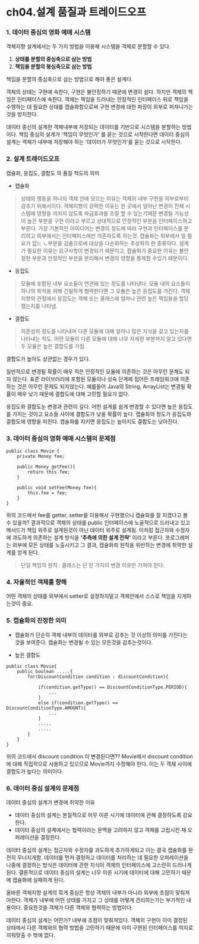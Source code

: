 # ch04.설계 품질과 트레이드오프



### 1. 데이터 중심의 영화 예매 시스템

객체지향 설계에서는 두 가지 방법을 이용해 시스템을 객체로 분할할 수 있다. 

1. **상태를 분할의 중심축으로 삼는 방법** 
2. **책임을 분할의 붕심축으로 삼는 방법**

책임을 분할의 중심축으로 삼는 방법으로 해야 좋은 설계다.

객체의 상태는 구현에 속한다, 구현은 불안정하기 때문에 변경이 쉽다. 하지만 객체의 책임은 인터페이스에 속한다. 객체는 책임을 드러내는 안정적인 인터페이스 뒤로 책임을 수행하는 데 필요한 상태를 캡슐화함으로써 구현 변경에 대한 파장이 외부로 퍼져나가는 것을 방지한다.

데이터 중신의 설계한 객체내부에 저장되는 데이터를 기반으로 시스템을 분할하는 방법이다. 책임 중심의 설계가 '책임이 무엇인가' 를 묻는 것으로 시작한다면 데이터 중심의 설계는 객체가 내부에 저장해야 하는 '데이터가 무엇인가'를 묻는 것으로 시작한다.

### 2. 설계 트레이드오프 

캡슐화, 응집도, 결합도 의 품질 척도의 의미

* 캡슐화 

> 상태와 행동을 하나의 객체 안에 모으는 이유는 객체의 내부 구현을 외부로부터 감추기 위해서이다. 객체지향이 강력한 이유는 한 곳에서 일어난 변경이 전체 시스템에 영향을 끼치지 않도록 파급효과를 조절 할 수 있는기때문 변경될 가능성이 높은 부분을 구현 이라고 부르고 상대적으로 안정적인 부분을 인터페이스하고 부른다. 가장 기본적인 아이디어는 변경의 정도에 따라 구현과 인터페이스를 분리하고 외부에서는 인터페이스에만 의존하도록 하는것. 캡슐화는 외부에서 알 필요가 없느 ㄴ부분을 감춤으로써 대상을 다순화하는 추상화의 한 종류이다. 설계가 필요한 이유는 요구사항이 변경되기 때문이고, 캡슐화가 중요한 이유는 불안정한 부분과 안정적인 부분을 분리해서 변경의 영향을 통제할 수있기 때문이다.

* 응집도 

> 모듈에 포함된 내부 요소들이 연관돼 있는 정도를 나타낸다. 모듈 내의 요소들이 하나의 목적을 위해 긴밀하게 협력한다면 그 모듈은 높은 응집도를 가진다. 객체지향의 관점에서 응집도는 객체 또는 클래스에 얼마나 관련 높은 책임들을 할당했는지를 나타냄.

* 결합도 

> 의존성의 정도를 나타내며 다른 모듈에 대해 얼마나 많은 지식을 갖고 있는지를 나타내는 척도. 어떤 모듈이 다른 모듈에 대해 너무 자세한 부분까지 알고 있다면 두 모듈은 높은 결합도를 가짐.

결합도가 높아도 상관없는 경우가 있다. 

일반적으로 변경될 확률이 매우 적은 안정적인 모듈에 의존하는 것은 아무런 문제도 되지 않는다. 표준 라이브러리에 포함된 모듈이나 성숙 단계에 접어든 프레임워크에 의존하는 것은 아무런 문제도 되지않는다. 예를들어 Java의 String, ArrayList는 변경될 확률이 매우 낮기 때문에 결합도에 대해 고민할 필요가 없다.

응집도와 결합도눈 변경과 관련이 깊다. 어떤 설게를 쉽게 변경할 수 있다면 높은 응집도를 가지는 것이고 요소들 사이에 결합도가 낮을 확률이 높다. 캡슐화의 정도가 응집도와 결합도에 영향을 미친다. 캡슐화를 지키면 응집도는 높아지도 결합도는 낮아진다.

### 3. 데이터 중심의 영화 예매 시스템의 문제점

```text
public class Movie {
    private Money fee;
    
    public Money getFee(){
        return this.fee;
    }
    
    public void setFee(Money fee){
        this.fee = fee;
    }
}
```

위의 코드에서 fee를 getter, setter를 이용해서 구현했으니 캡슐화를 잘 지켰다고 볼 수 있을까? 결과적으로 객체의 상태를 public 인터페이스에 노골적으로 드러내고 있고 메서드가 책임 위주로 설계된것이 아닌 데이터 위주로 설계됨. 이처럼 접근자와 수정자에 과도하게 의존하는 설계 방식을 **'추측에 의한 설계 전략'** 이라고 부른다. 프로그래머는 외부에 모든 상태를 노출시키고 그 결과, 캡슐화릐 원칙을 위반하는 변경에 취약한 설계를 얻게 된다.

> 단일 책임의 원칙 : 클래스는 단 한 가지의 변경 이유만 가져야 한다.

### 4. 자율적인 객체를 향해

어떤 객체의 상태를 외부에서 setter로 설정하지말고 객체안에서 스스로 책임을 지게하는것이 중요.

### 5. 캡슐화의 진정한 의미

* 캡슐화가 단순히 객체 내부의 데이터를 외부로 감추는 것 이상의 의미를 가진다는 것을 보여준다. 캡슐화는 변경될 수 있는 모든것을 감추는것이다.



* 높은 결합도 

```text
public class Movie{
	public boolean .....{
		for(DiscountCondition condition : discountCondition){
		
			if(condition.getType() == DiscountConditionType.PERIOD){
				...
			}
			else if(condition.getType() == DiscountConditionType.AMOUNT){
				...
			}
			.....
			.....
		}
	}
}
```

위의 코드에서 discount condition 이 변경된다면?? Movie에서 discount condition 에 대해 직접적으로 사용하고 있으므로 Movie까지 수정해야 한다. 이는 두 객체 사이에 결합도가 높다는 의미이다.

### 6. 데이터 중심 설계의 문제점

데이터 중심의 설계가 변경에 취약한 이유

* 데이터 중심의 설계는 본질적으로 어무 이른 시기에 데이터에 관해 결정하도록 강요한다.
* 데이터 중심의 설계에서는 협력이라는 문맥을 고려하지 않고 객체를 고립시킨 채 오퍼레이션을 결정한다.

데이터 중심의 설계는 접근자와 수정자를 과도하게 추가하게되고 이는 결국 캡슐화를 완전히 무너지게함. 데이터를 먼저 결정하고 데이터를 처리하는 데 필요한 오퍼레이션을 나중에 결정하는 방식은 데이터에 관한 지식이 객체의 인터페이스에 고스란히 드러나게 된다. 결론적으로 데이터 중심의 설계는 너무 이른 시기에 데이터에 대해 고민하기 때문에 캡슐화에 실패하게 된다.

올바른 객체지향 설계의 묵게 중심은 항상 객체의 내부가 아니라 외부에 초점이 맞춰져야한다. 객체가 내부에 어떤 상태를 가지고 그 상태를 어떻게 관리하는가는 부가적인 내용이다. 중요한것을 객체가 다른 객체와 협력하는 방법이다.

데이터 중심의 설계는 어떤가? 내부에 초점이 맞춰져있다. 객체의 구현이 이미 결정된 상태에서 다른 객체와의 협력 방법을 고민하기 때문에 이미 구현된 인터페이스를 억지로 끼워맞출 수 밖에 없다.

